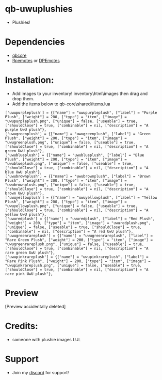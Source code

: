 # qb-uwuplushies
* Plushies!

# Dependencies 
* [qbcore](https://github.com/qbcore-framework)
* [Rpemotes](https://github.com/TayMcKenzieNZ/rpemotes) or [DPEmotes](https://github.com/andristum/dpemotes)


# Installation:
* Add images to your inventory! inventory\html\images then drag and drop them.
* Add the items below to qb-core\shared\items.lua
``` -- UwU Plushes 
['uwupurpleplush'] = {["name"] = "uwupurpleplush", ["label"] = "Purple Plush", ["weight"] = 200, ["type"] = "item", ["image"] = "uwupurpleplush.png", ["unique"] = false, ["useable"] = true, ["shouldClose"] = true, ["combinable"] = nil, ["description"] = "A purple UwU plush"},     
['uwugreenplush'] = {["name"] = "uwugreenplush", ["label"] = "Green Plush", ["weight"] = 200, ["type"] = "item", ["image"] = "uwugreenplush.png", ["unique"] = false, ["useable"] = true, ["shouldClose"] = true, ["combinable"] = nil, ["description"] = "A green UwU plush"},     
['uwublueplush'] = {["name"] = "uwublueplush", ["label"] = "Blue Plush", ["weight"] = 200, ["type"] = "item", ["image"] = "uwublueplush.png", ["unique"] = false, ["useable"] = true, ["shouldClose"] = true, ["combinable"] = nil, ["description"] = "A blue UwU plush"},    
['uwubrownplush'] = {["name"] = "uwubrownplush", ["label"] = "Brown Plush", ["weight"] = 200, ["type"] = "item", ["image"] = "uwubrownplush.png", ["unique"] = false, ["useable"] = true, ["shouldClose"] = true, ["combinable"] = nil, ["description"] = "A brown UwU plush"},     
['uwuyellowplush'] = {["name"] = "uwuyellowplush", ["label"] = "Yellow Plush", ["weight"] = 200, ["type"] = "item", ["image"] = "uwuyellowplush.png", ["unique"] = false, ["useable"] = true, ["shouldClose"] = true, ["combinable"] = nil, ["description"] = "A yellow UwU plush"},     
['uwuredplush'] = {["name"] = "uwuredplush", ["label"] = "Red Plush", ["weight"] = 200, ["type"] = "item", ["image"] = "uwuredplush.png", ["unique"] = false, ["useable"] = true, ["shouldClose"] = true, ["combinable"] = nil, ["description"] = "A red UwU plush"},     
['uwugreenrareplush'] = {["name"] = "uwugreenrareplush", ["label"] = "Rare Green Plush", ["weight"] = 200, ["type"] = "item", ["image"] = "uwugreenrareplush.png", ["unique"] = false, ["useable"] = true, ["shouldClose"] = true, ["combinable"] = nil, ["description"] = "A rare green UwU plush"},     
['uwupinkrareplush'] = {["name"] = "uwupinkrareplush", ["label"] = "Rare Pink Plush", ["weight"] = 200, ["type"] = "item", ["image"] = "uwupinkrareplush.png", ["unique"] = false, ["useable"] = true, ["shouldClose"] = true, ["combinable"] = nil, ["description"] = "A rare pink UwU plush"},
```


# Preview
[Preview accidentally deleted]

# Credits:
* someone with plushie images LUL

# Support
* Join my [discord](Https://discord.gg/zgUabBSxP7) for support!
